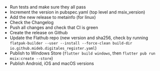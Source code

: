 - Run tests and make sure they all pass
- Increment the version in pubspec.yaml (top level and msix_version)
- Add the new release to metainfo (for linux)
- Check the Changelog
- Push all changes and check that CI is green
- Create the release on Github
- Update the Flathub repo (new version and sha256, check by running `flatpak-builder --user --install --force-clean build-dir io.github.mideb.digitales_register.yaml`)
- Publish to Windows Store (`flutter build windows`, then `flutter pub run msix:create --store`)
- Publish Android, iOS and macOS versions